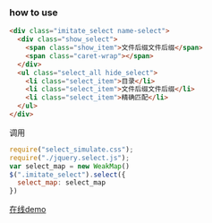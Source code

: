 ### how to use
```html
<div class="imitate_select name-select">
  <div class="show_select">
    <span class="show_item">文件后缀文件后缀</span>
    <span class="caret-wrap"></span>
  </div>
  <ul class="select_all hide_select">
    <li class="select_item">目录</li>
    <li class="select_item">文件后缀文件后缀</li>
    <li class="select_item">精确匹配</li>
  </ul>
</div>
```
调用

```javascript
require("select_simulate.css");
require("./jquery.select.js");
var select_map = new WeakMap()
$(".imitate_select").select({
  select_map: select_map
})
```


[在线demo](http://45.62.108.67/project/select_simulate)
